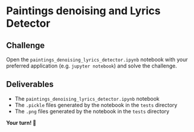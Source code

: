 # Paintings denoising and Lyrics Detector

## Challenge

Open the `paintings_denoising_lyrics_detector.ipynb` notebook with your preferred application (e.g. `jupyter notebook`) and solve the challenge.

## Deliverables

- The `paintings_denoising_lyrics_detector.ipynb` notebook
- The `.pickle` files generated by the notebook in the `tests` directory
- The `.png` files generated by the notebook in the `tests` directory

**Your turn! 🚀**